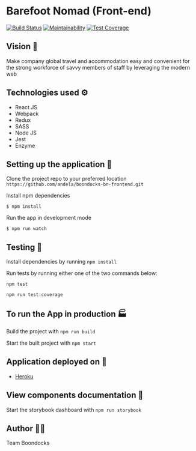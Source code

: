 # Barefoot Nomad (Front-end)
[![Build Status](https://travis-ci.org/andela/boondocks-bn-frontend.svg?branch=develop)](https://travis-ci.org/andela/boondocks-bn-frontend) [![Maintainability](https://api.codeclimate.com/v1/badges/12507ac7cc8a8b5f657e/maintainability)](https://codeclimate.com/github/andela/boondocks-bn-frontend/maintainability) [![Test Coverage](https://api.codeclimate.com/v1/badges/12507ac7cc8a8b5f657e/test_coverage)](https://codeclimate.com/github/andela/boondocks-bn-frontend/test_coverage)

## Vision :telescope:
Make company global travel and accommodation easy and convenient for the strong workforce of savvy members of staff by leveraging the modern web

## Technologies used :gear:
- React JS
- Webpack
- Redux
- SASS
- Node JS
- Jest
- Enzyme

## Setting up the application :wrench:
Clone the project repo to your preferred location
```https://github.com/andela/boondocks-bn-frontend.git```

Install npm dependencies

```$ npm install```

Run the app in development mode

```$ npm run watch```

## Testing :microscope:
Install dependencies by running ```npm install```

Run tests by running either one of the two commands below:

`npm test`

`npm run test:coverage`

## To run the App in production :factory:
Build the project with ```npm run build```

Start the built project with ```npm start```

## Application deployed on 🚀

- [Heroku](https://boondocks-bn-frontend-staging.herokuapp.com)

## View components documentation :page_facing_up:
Start the storybook dashboard with ```npm run storybook```

## Author :man_artist:
Team Boondocks
